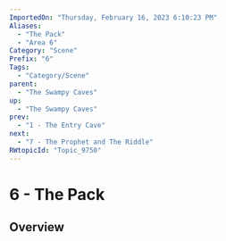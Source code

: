 ```yaml
---
ImportedOn: "Thursday, February 16, 2023 6:10:23 PM"
Aliases:
  - "The Pack"
  - "Area 6"
Category: "Scene"
Prefix: "6"
Tags:
  - "Category/Scene"
parent:
  - "The Swampy Caves"
up:
  - "The Swampy Caves"
prev:
  - "1 - The Entry Cave"
next:
  - "7 - The Prophet and The Riddle"
RWtopicId: "Topic_9750"
---
```

# 6 - The Pack
## Overview
